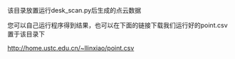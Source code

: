 该目录放置运行desk_scan.py后生成的点云数据

您可以自己运行程序得到结果，也可以在下面的链接下载我们运行好的point.csv置于该目录下

http://home.ustc.edu.cn/~llinxiao/point.csv